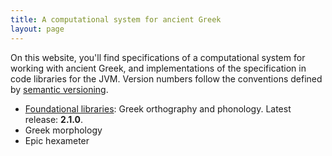 ```yaml
---
title: A computational system for ancient Greek
layout: page
---
```


On this website, you'll find specifications of a computational system for working with ancient Greek, and implementations of the specification in code libraries for the JVM.  Version numbers follow the conventions defined by [semantic versioning](http://semver.org/).


- [Foundational libraries](basics): Greek orthography and phonology.  Latest release: **2.1.0**.
- Greek morphology
- Epic hexameter
